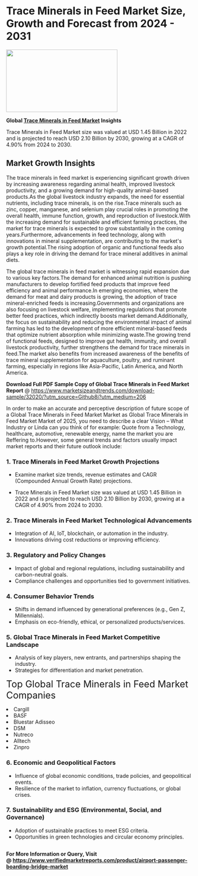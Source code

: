 <H1>Trace Minerals in Feed Market Size, Growth and Forecast from 2024 - 2031</H1><img class="aligncenter size-medium wp-image-584254" src="https://thirdeyenews.in/wp-content/uploads/2024/09/Global-Market-Research-300x168.jpeg" alt="" width="300" height="168" /><p><strong>Global&nbsp;<a href="https://www.marketsizeandtrends.com/download-sample/32020/?utm_source=Github8j?utm_medium=206">Trace Minerals in Feed Market</a> Insights</strong></p><p>Trace Minerals in Feed Market size was valued at USD 1.45 Billion in 2022 and is projected to reach USD 2.10 Billion by 2030, growing at a CAGR of 4.90% from 2024 to 2030.</p><p><h2>Market Growth Insights</h2> <p>The trace minerals in feed market is experiencing significant growth driven by increasing awareness regarding animal health, improved livestock productivity, and a growing demand for high-quality animal-based products.As the global livestock industry expands, the need for essential nutrients, including trace minerals, is on the rise.Trace minerals such as zinc, copper, manganese, and selenium play crucial roles in promoting the overall health, immune function, growth, and reproduction of livestock.With the increasing demand for sustainable and efficient farming practices, the market for trace minerals is expected to grow substantially in the coming years.Furthermore, advancements in feed technology, along with innovations in mineral supplementation, are contributing to the market's growth potential.The rising adoption of organic and functional feeds also plays a key role in driving the demand for trace mineral additives in animal diets.</p> <p>The global trace minerals in feed market is witnessing rapid expansion due to various key factors.The demand for enhanced animal nutrition is pushing manufacturers to develop fortified feed products that improve feed efficiency and animal performance.In emerging economies, where the demand for meat and dairy products is growing, the adoption of trace mineral-enriched feeds is increasing.Governments and organizations are also focusing on livestock welfare, implementing regulations that promote better feed practices, which indirectly boosts market demand.Additionally, the focus on sustainability and reducing the environmental impact of animal farming has led to the development of more efficient mineral-based feeds that optimize nutrient absorption while minimizing waste.The growing trend of functional feeds, designed to improve gut health, immunity, and overall livestock productivity, further strengthens the demand for trace minerals in feed.The market also benefits from increased awareness of the benefits of trace mineral supplementation for aquaculture, poultry, and ruminant farming, especially in regions like Asia-Pacific, Latin America, and North America.</p> <p><span class=""><strong>Download Full PDF Sample Copy of Global Trace Minerals in Feed Market Report</strong> @ <a href="https://www.marketsizeandtrends.com/download-sample/32020/?utm_source=Github8j?utm_medium=206" target="_blank">https://www.marketsizeandtrends.com/download-sample/32020/?utm_source=Github8j?utm_medium=206</a></span></p><p>In order to make an accurate and perceptive description of future scope of a Global&nbsp;Trace Minerals in Feed Market Market as Global&nbsp;Trace Minerals in Feed Market Market of 2025, you need to describe a clear Vision &ndash; What Industry or Linda can you think of for example: Quote from a Technology, healthcare, automotive, renewable energy, name the market you are Reffering to.However, some general trends and factors usually impact market reports and their future outlook include:</p><h3>1.&nbsp;<strong>Trace Minerals in Feed Market Growth Projections</strong></h3><ul><li>Examine market size trends, revenue estimates and CAGR (Compounded Annual Growth Rate) projections.</li><li><p>Trace Minerals in Feed Market size was valued at USD 1.45 Billion in 2022 and is projected to reach USD 2.10 Billion by 2030, growing at a CAGR of 4.90% from 2024 to 2030.</p></li></ul><h3>2.&nbsp;<strong>Trace Minerals in Feed Market Technological Advancements</strong></h3><ul><li>Integration of AI, IoT, blockchain, or automation in the industry.</li><li>Innovations driving cost reductions or improving efficiency.</li></ul><h3>3.&nbsp;<strong>Regulatory and Policy Changes</strong></h3><ul><li>Impact of global and regional regulations, including sustainability and carbon-neutral goals.</li><li>Compliance challenges and opportunities tied to government initiatives.</li></ul><h3>4.&nbsp;<strong>Consumer Behavior Trends</strong></h3><ul><li>Shifts in demand influenced by generational preferences (e.g., Gen Z, Millennials).</li><li>Emphasis on eco-friendly, ethical, or personalized products/services.</li></ul><h3>5.&nbsp;<strong>Global Trace Minerals in Feed Market Competitive Landscape</strong></h3><ul><li>Analysis of key players, new entrants, and partnerships shaping the industry.</li><li>Strategies for differentiation and market penetration.</li></ul><p data-pm-slice="1 1 []"><span style="color: inherit; font-family: inherit; font-size: 25px;">Top Global Trace Minerals in Feed Market Companies</span></p><div class="" data-test-id=""><p><li>Cargill</li><li> BASF</li><li> Bluestar Adisseo</li><li> DSM</li><li> Nutreco</li><li> Alltech</li><li> Zinpro</li></p></div><h3>6.&nbsp;<strong>Economic and Geopolitical Factors</strong></h3><ul><li>Influence of global economic conditions, trade policies, and geopolitical events.</li><li>Resilience of the market to inflation, currency fluctuations, or global crises.</li></ul><h3>7.&nbsp;<strong>Sustainability and ESG (Environmental, Social, and Governance)</strong></h3><ul><li>Adoption of sustainable practices to meet ESG criteria.</li><li>Opportunities in green technologies and circular economy principles.</li></ul><h2><strong style="font-size: 14px;">For More Information or Query, Visit @&nbsp;</strong><a style="background-color: #ffffff; font-size: 14px;" href="https://www.marketsizeandtrends.com/report/trace-minerals-in-feed-market/" target="_blank">https://www.verifiedmarketreports.com/product/airport-passenger-boarding-bridge-market</a></h2>